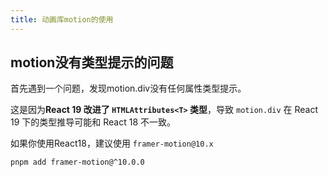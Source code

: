 ```yaml
---
title: 动画库motion的使用
---
```




## motion没有类型提示的问题

首先遇到一个问题，发现motion.div没有任何属性类型提示。

这是因为**React 19 改进了 `HTMLAttributes<T>` 类型**，导致 `motion.div` 在 React 19 下的类型推导可能和 React 18 不一致。

如果你使用React18，建议使用 `framer-motion@10.x`

```sh
pnpm add framer-motion@^10.0.0
```

